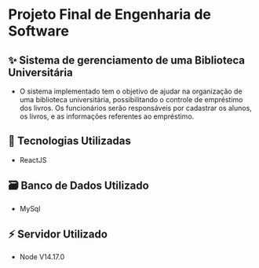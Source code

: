 # Projeto Final de Engenharia de Software

## :sparkles: Sistema de gerenciamento de uma Biblioteca Universitária

-   O sistema implementado tem o objetivo de ajudar na organização de uma biblioteca universitária, possibilitando o controle de empréstimo dos livros. Os funcionários serão
    responsáveis por cadastrar os alunos, os livros, e as informações referentes ao empréstimo.

## :rocket: Tecnologias Utilizadas

-   ReactJS

## :card_file_box: Banco de Dados Utilizado

-   MySql

## :zap: Servidor Utilizado

-   Node V14.17.0
